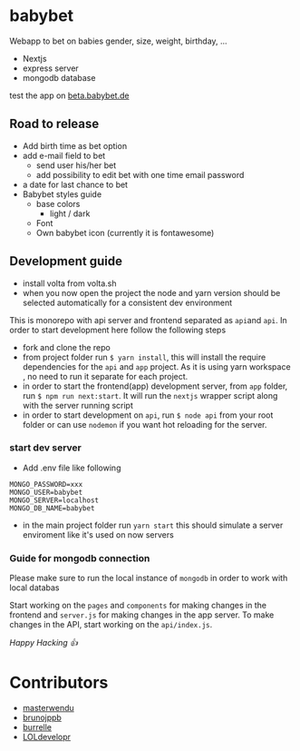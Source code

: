 # babybet
Webapp to bet on babies gender, size, weight, birthday, ...

- Nextjs
- express server
- mongodb database

test the app on [beta.babybet.de](https://beta.babybet.de)

## Road to release

- Add birth time as bet option
- add e-mail field to bet
  - send user his/her bet
  - add possibility to edit bet with one time email password
- a date for last chance to bet
- Babybet styles guide
  - base colors
    - light / dark
  - Font
  - Own babybet icon (currently it is fontawesome)

## Development guide

- install volta from volta.sh
- when you now open the project the node and yarn version should be selected automatically for a consistent dev environment

This is monorepo with api server and frontend separated as `api`and `api`.
In order to start development here follow the following steps
- fork and clone the repo
- from project folder run `$ yarn install`, this will install the require dependencies for the `api` and `app` project. As it is using yarn workspace , no need to run it separate for each project.
- in order to start the frontend(app) development server, from `app` folder, run `$ npm run next:start`. It will run the `nextjs` wrapper script along with the server running script
- in order to start development on `api`, run `$ node api` from your root folder or can use `nodemon` if you want hot reloading for the server.

### start dev server
- Add .env file like following
```
MONGO_PASSWORD=xxx
MONGO_USER=babybet
MONGO_SERVER=localhost
MONGO_DB_NAME=babybet
```
- in the main project folder run `yarn start` this should simulate a server enviroment like it's used on now servers

### Guide for mongodb connection

Please make sure to run the local instance of `mongodb` in order to work with local databas

Start working on the `pages` and `components` for making changes in the frontend and `server.js` for making changes in the app server.
To make changes in the API, start working on the `api/index.js`.

*Happy Hacking :+1:*

# Contributors

- [masterwendu](https://github.com/masterwendu)
- [brunojppb](https://github.com/brunojppb)
- [burrelle](https://github.com/burrelle)
- [LOLdevelopr](https://github.com/LOLdevelopr)
